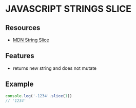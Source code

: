 # JAVASCRIPT STRINGS SLICE

## Resources

- [MDN String Slice](https://developer.mozilla.org/en-US/docs/Web/JavaScript/Reference/Global_Objects/String/slice)

## Features

- returns new string and does not mutate

## Example

```javascript
console.log('-1234'.slice(1))
// '1234'
```
